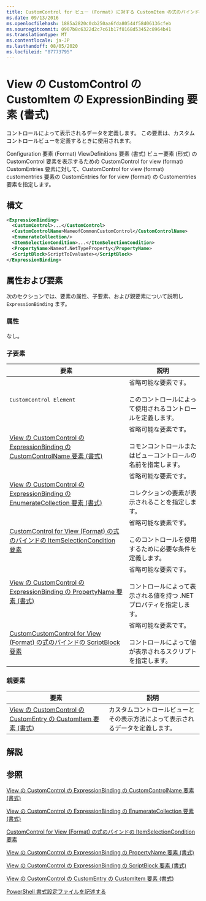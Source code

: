```yaml
---
title: CustomControl for ビュー (Format) に対する CustomItem の式のバインド要素 |Microsoft Docs
ms.date: 09/13/2016
ms.openlocfilehash: 1885a2820c0cb250aa6fda80544f58d06136cfeb
ms.sourcegitcommit: 0907b8c6322d2c7c61b17f8168d53452c8964b41
ms.translationtype: MT
ms.contentlocale: ja-JP
ms.lasthandoff: 08/05/2020
ms.locfileid: "87773795"
---
```

# <a name="expressionbinding-element-for-customitem-for-customcontrol-for-view-format"></a>View の CustomControl の CustomItem の ExpressionBinding 要素 (書式)

コントロールによって表示されるデータを定義します。 この要素は、カスタムコントロールビューを定義するときに使用されます。

Configuration 要素 (Format) ViewDefinitions 要素 (書式) ビュー要素 (形式) の CustomControl 要素を表示するための CustomControl for view (format) CustomEntries 要素に対して、CustomControl for view (format) customentries 要素の CustomEntries for for view (format) の Customentries 要素を指定します。

## <a name="syntax"></a>構文

```xml
<ExpressionBinding>
  <CustomControl>...</CustomControl>
  <CustomControlName>NameofCommonCustomControl</CustomControlName>
  <EnumerateCollection/>
  <ItemSelectionCondition>...</ItemSelectionCondition>
  <PropertyName>Nameof.NetTypeProperty</PropertyName>
  <ScriptBlock>ScriptToEvaluate></ScriptBlock>
</ExpressionBinding>
```

## <a name="attributes-and-elements"></a>属性および要素

次のセクションでは、要素の属性、子要素、および親要素について説明し `ExpressionBinding` ます。

### <a name="attributes"></a>属性

なし。

### <a name="child-elements"></a>子要素

|要素|説明|
|-------------|-----------------|
|`CustomControl Element`|省略可能な要素です。<br /><br /> このコントロールによって使用されるコントロールを定義します。|
|[View の CustomControl の ExpressionBinding の CustomControlName 要素 (書式)](./customcontrolname-element-for-expressionbinding-for-customcontrol-for-view-format.md)|省略可能な要素です。<br /><br /> コモンコントロールまたはビューコントロールの名前を指定します。|
|[View の CustomControl の ExpressionBinding の EnumerateCollection 要素 (書式)](./enumeratecollection-element-for-expressionbinding-for-customcontrol-for-view-format.md)|省略可能な要素です。<br /><br /> コレクションの要素が表示されることを指定します。|
|[CustomControl for View (Format) の式のバインドの ItemSelectionCondition 要素](./itemselectioncondition-element-for-expressionbinding-for-customcontrol-format.md)|省略可能な要素です。<br /><br /> このコントロールを使用するために必要な条件を定義します。|
|[View の CustomControl の ExpressionBinding の PropertyName 要素 (書式)](./propertyname-element-for-expressionbinding-for-customcontrol-for-view-format.md)|省略可能な要素です。<br /><br /> コントロールによって表示される値を持つ .NET プロパティを指定します。|
|[CustomCustomControl for View (Format) の式のバインドの ScriptBlock 要素](./scriptblock-element-for-expressionbinding-for-customcontrol-for-view-format.md)|省略可能な要素です。<br /><br /> コントロールによって値が表示されるスクリプトを指定します。|

### <a name="parent-elements"></a>親要素

|要素|説明|
|-------------|-----------------|
|[View の CustomControl の CustomEntry の CustomItem 要素 (書式)](./customitem-element-for-customentry-for-customcontrol-for-view-format.md)|カスタムコントロールビューとその表示方法によって表示されるデータを定義します。|

## <a name="remarks"></a>解説

## <a name="see-also"></a>参照

[View の CustomControl の ExpressionBinding の CustomControlName 要素 (書式)](./customcontrolname-element-for-expressionbinding-for-customcontrol-for-view-format.md)

[View の CustomControl の ExpressionBinding の EnumerateCollection 要素 (書式)](./enumeratecollection-element-for-expressionbinding-for-customcontrol-for-view-format.md)

[CustomControl for View (Format) の式のバインドの ItemSelectionCondition 要素](./itemselectioncondition-element-for-expressionbinding-for-customcontrol-format.md)

[View の CustomControl の ExpressionBinding の PropertyName 要素 (書式)](./propertyname-element-for-expressionbinding-for-customcontrol-for-view-format.md)

[View の CustomControl の ExpressionBinding の ScriptBlock 要素 (書式)](./scriptblock-element-for-expressionbinding-for-customcontrol-for-view-format.md)

[View の CustomControl の CustomEntry の CustomItem 要素 (書式)](./customitem-element-for-customentry-for-customcontrol-for-view-format.md)

[PowerShell 書式設定ファイルを記述する](./writing-a-powershell-formatting-file.md)

